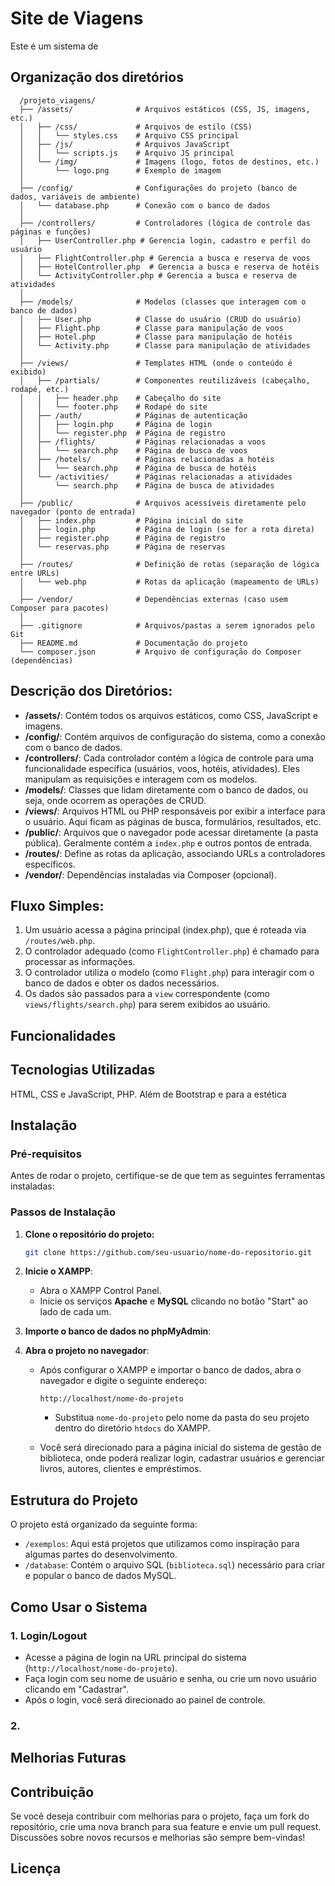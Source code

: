 # Site de Viagens
Este é um sistema de 

## Organização dos diretórios

      /projeto_viagens/
      ├── /assets/              # Arquivos estáticos (CSS, JS, imagens, etc.)
      │   ├── /css/             # Arquivos de estilo (CSS)
      │   │   └── styles.css    # Arquivo CSS principal
      │   ├── /js/              # Arquivos JavaScript
      │   │   └── scripts.js    # Arquivo JS principal
      │   └── /img/             # Imagens (logo, fotos de destinos, etc.)
      │       └── logo.png      # Exemplo de imagem
      │
      ├── /config/              # Configurações do projeto (banco de dados, variáveis de ambiente)
      │   └── database.php      # Conexão com o banco de dados
      │
      ├── /controllers/         # Controladores (lógica de controle das páginas e funções)
      │   ├── UserController.php # Gerencia login, cadastro e perfil do usuário
      │   ├── FlightController.php # Gerencia a busca e reserva de voos
      │   ├── HotelController.php  # Gerencia a busca e reserva de hotéis
      │   └── ActivityController.php # Gerencia a busca e reserva de atividades
      │
      ├── /models/              # Modelos (classes que interagem com o banco de dados)
      │   ├── User.php          # Classe do usuário (CRUD do usuário)
      │   ├── Flight.php        # Classe para manipulação de voos
      │   ├── Hotel.php         # Classe para manipulação de hotéis
      │   └── Activity.php      # Classe para manipulação de atividades
      │
      ├── /views/               # Templates HTML (onde o conteúdo é exibido)
      │   ├── /partials/        # Componentes reutilizáveis (cabeçalho, rodapé, etc.)
      │   │   ├── header.php    # Cabeçalho do site
      │   │   └── footer.php    # Rodapé do site
      │   ├── /auth/            # Páginas de autenticação
      │   │   ├── login.php     # Página de login
      │   │   └── register.php  # Página de registro
      │   ├── /flights/         # Páginas relacionadas a voos
      │   │   └── search.php    # Página de busca de voos
      │   ├── /hotels/          # Páginas relacionadas a hotéis
      │   │   └── search.php    # Página de busca de hotéis
      │   └── /activities/      # Páginas relacionadas a atividades
      │       └── search.php    # Página de busca de atividades
      │
      ├── /public/              # Arquivos acessíveis diretamente pelo navegador (ponto de entrada)
      │   ├── index.php         # Página inicial do site
      │   ├── login.php         # Página de login (se for a rota direta)
      │   ├── register.php      # Página de registro
      │   └── reservas.php      # Página de reservas
      │
      ├── /routes/              # Definição de rotas (separação de lógica entre URLs)
      │   └── web.php           # Rotas da aplicação (mapeamento de URLs)
      │
      ├── /vendor/              # Dependências externas (caso usem Composer para pacotes)
      │
      ├── .gitignore            # Arquivos/pastas a serem ignorados pelo Git
      ├── README.md             # Documentação do projeto
      └── composer.json         # Arquivo de configuração do Composer (dependências)


## Descrição dos Diretórios:

- **/assets/**: Contém todos os arquivos estáticos, como CSS, JavaScript e imagens.
- **/config/**: Contém arquivos de configuração do sistema, como a conexão com o banco de dados.
- **/controllers/**: Cada controlador contém a lógica de controle para uma funcionalidade específica (usuários, voos, hotéis, atividades). Eles manipulam as requisições e interagem com os modelos.
- **/models/**: Classes que lidam diretamente com o banco de dados, ou seja, onde ocorrem as operações de CRUD.
- **/views/**: Arquivos HTML ou PHP responsáveis por exibir a interface para o usuário. Aqui ficam as páginas de busca, formulários, resultados, etc.
- **/public/**: Arquivos que o navegador pode acessar diretamente (a pasta pública). Geralmente contém a `index.php` e outros pontos de entrada.
- **/routes/**: Define as rotas da aplicação, associando URLs a controladores específicos.
- **/vendor/**: Dependências instaladas via Composer (opcional).

## Fluxo Simples:

1. Um usuário acessa a página principal (index.php), que é roteada via `/routes/web.php`.
2. O controlador adequado (como `FlightController.php`) é chamado para processar as informações.
3. O controlador utiliza o modelo (como `Flight.php`) para interagir com o banco de dados e obter os dados necessários.
4. Os dados são passados para a `view` correspondente (como `views/flights/search.php`) para serem exibidos ao usuário.



## Funcionalidades

## Tecnologias Utilizadas

HTML, CSS e JavaScript, PHP. Além de Bootstrap e para a estética

## Instalação

### Pré-requisitos

Antes de rodar o projeto, certifique-se de que tem as seguintes ferramentas instaladas:


### Passos de Instalação

1. **Clone o repositório do projeto:**

   ```bash
   git clone https://github.com/seu-usuario/nome-do-repositorio.git

2. **Inicie o XAMPP**:

   - Abra o XAMPP Control Panel.
   - Inicie os serviços **Apache** e **MySQL** clicando no botão "Start" ao lado de cada um.

3. **Importe o banco de dados no phpMyAdmin**:

4. **Abra o projeto no navegador**:

   - Após configurar o XAMPP e importar o banco de dados, abra o navegador e digite o seguinte endereço:

     ```
     http://localhost/nome-do-projeto
     ```

     - Substitua `nome-do-projeto` pelo nome da pasta do seu projeto dentro do diretório `htdocs` do XAMPP.

   - Você será direcionado para a página inicial do sistema de gestão de biblioteca, onde poderá realizar login, cadastrar usuários e gerenciar livros, autores, clientes e empréstimos.

## Estrutura do Projeto

O projeto está organizado da seguinte forma:

- `/exemplos`: Aqui está projetos que utilizamos como inspiração para algumas partes do desenvolvimento.
- `/database`: Contém o arquivo SQL (`biblioteca.sql`) necessário para criar e popular o banco de dados MySQL.

## Como Usar o Sistema

### 1. **Login/Logout**

- Acesse a página de login na URL principal do sistema (`http://localhost/nome-do-projeto`).
- Faça login com seu nome de usuário e senha, ou crie um novo usuário clicando em "Cadastrar".
- Após o login, você será direcionado ao painel de controle.

### 2. 

## Melhorias Futuras

## Contribuição

Se você deseja contribuir com melhorias para o projeto, faça um fork do repositório, crie uma nova branch para sua feature e envie um pull request. Discussões sobre novos recursos e melhorias são sempre bem-vindas!

## Licença
